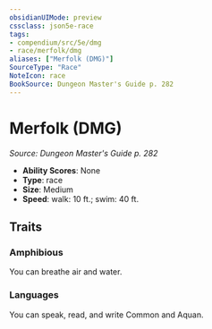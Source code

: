 ```yaml
---
obsidianUIMode: preview
cssclass: json5e-race
tags:
- compendium/src/5e/dmg
- race/merfolk/dmg
aliases: ["Merfolk (DMG)"]
SourceType: "Race"
NoteIcon: race
BookSource: Dungeon Master's Guide p. 282
---
```

# Merfolk (DMG)
*Source: Dungeon Master's Guide p. 282*  

- **Ability Scores**: None
- **Type**: race
- **Size**: Medium
- **Speed**: walk: 10 ft.; swim: 40 ft.

## Traits

### Amphibious

You can breathe air and water.

### Languages

You can speak, read, and write Common and Aquan.